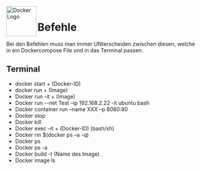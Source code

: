 <img align="left" width="80" height="80" src="./img/../../img/docker-logo1.png" alt="Docker Logo">

# Befehle
Bei den Befehlen muss man immer UNterscheiden zwischen diesen, welche in ein Dockercompose File und in das Terminal passen.

## Terminal
* docker start + (Docker-ID)
* docker run + (Image)
* Docker run -it + (Image)
* Docker run --net Test –ip 192.168.2.22 -it ubuntu bash 
* Docker container run –name XXX –p 8080:80 
* Docker stop 
* Docker kill
* Docker exec –it + (Docker-ID) (bash/sh) 
* Docker rm $(docker ps –a -q) 
* Docker ps  
* Docker ps -a 
* Docker build -t (Name des Image) . 
* Docker image ls